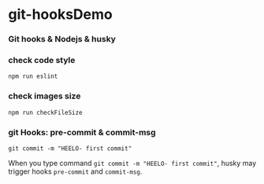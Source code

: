 # git-hooksDemo

### Git hooks & Nodejs & husky

### check code style
```shell
npm run eslint
```

### check images size
```shell
npm run checkFileSize
```

### git Hooks: pre-commit & commit-msg
```
git commit -m "HEELO- first commit"
```

When you type command `git commit -m "HEELO- first commit"`, husky may trigger hooks  `pre-commit` and `commit-msg`.
